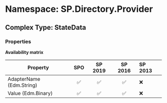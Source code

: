 # Namespace: SP.Directory.Provider

## Complex Type: StateData

### Properties

**Availability matrix**

Property | SPO | SP 2019 | SP 2016 | SP 2013
----------|:---:|:-------:|:-------:|:-------
AdapterName (Edm.String) | ✅ | ✅ | ✅ | ❌
Value (Edm.Binary) | ✅ | ✅ | ✅ | ❌
